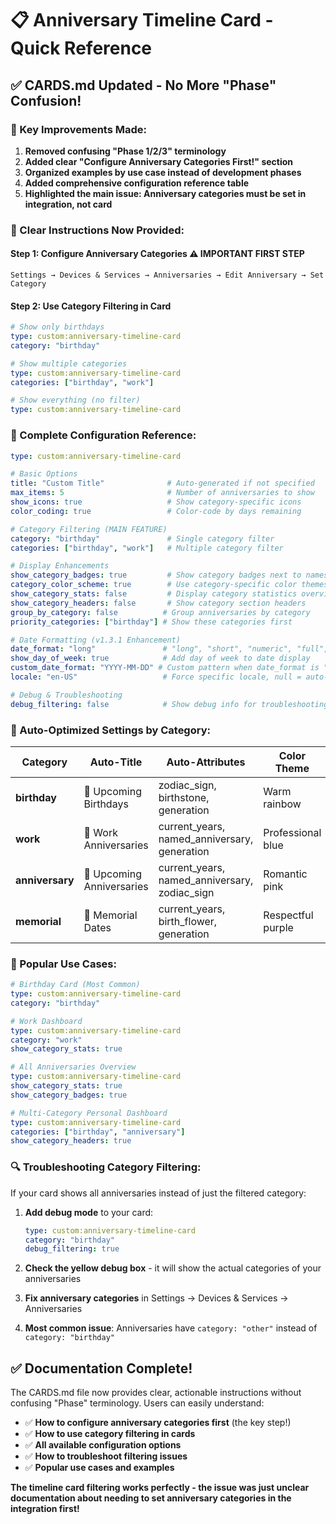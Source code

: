 # 📋 Anniversary Timeline Card - Quick Reference

## ✅ **CARDS.md Updated - No More "Phase" Confusion!**

### **🎯 Key Improvements Made:**

1. **Removed confusing "Phase 1/2/3" terminology**
2. **Added clear "Configure Anniversary Categories First!" section**
3. **Organized examples by use case instead of development phases**
4. **Added comprehensive configuration reference table**
5. **Highlighted the main issue: Anniversary categories must be set in integration, not card**

### **📝 Clear Instructions Now Provided:**

#### **Step 1: Configure Anniversary Categories** ⚠️ **IMPORTANT FIRST STEP**
```
Settings → Devices & Services → Anniversaries → Edit Anniversary → Set Category
```

#### **Step 2: Use Category Filtering in Card**
```yaml
# Show only birthdays
type: custom:anniversary-timeline-card
category: "birthday"

# Show multiple categories  
type: custom:anniversary-timeline-card
categories: ["birthday", "work"]

# Show everything (no filter)
type: custom:anniversary-timeline-card
```

### **🔧 Complete Configuration Reference:**

```yaml
type: custom:anniversary-timeline-card

# Basic Options
title: "Custom Title"              # Auto-generated if not specified
max_items: 5                       # Number of anniversaries to show
show_icons: true                   # Show category-specific icons
color_coding: true                 # Color-code by days remaining

# Category Filtering (MAIN FEATURE)
category: "birthday"               # Single category filter
categories: ["birthday", "work"]   # Multiple category filter

# Display Enhancements
show_category_badges: true         # Show category badges next to names
category_color_scheme: true        # Use category-specific color themes
show_category_stats: false         # Display category statistics overview
show_category_headers: false       # Show category section headers
group_by_category: false          # Group anniversaries by category
priority_categories: ["birthday"] # Show these categories first

# Date Formatting (v1.3.1 Enhancement)
date_format: "long"               # "long", "short", "numeric", "full", "custom"
show_day_of_week: true            # Add day of week to date display
custom_date_format: "YYYY-MM-DD" # Custom pattern when date_format is "custom"
locale: "en-US"                   # Force specific locale, null = auto-detect

# Debug & Troubleshooting
debug_filtering: false            # Show debug info for troubleshooting
```

### **🎨 Auto-Optimized Settings by Category:**

| Category | Auto-Title | Auto-Attributes | Color Theme |
|----------|------------|----------------|-------------|
| **birthday** | 🎂 Upcoming Birthdays | zodiac_sign, birthstone, generation | Warm rainbow |
| **work** | 💼 Work Anniversaries | current_years, named_anniversary, generation | Professional blue |
| **anniversary** | 💍 Upcoming Anniversaries | current_years, named_anniversary, zodiac_sign | Romantic pink |
| **memorial** | 🌸 Memorial Dates | current_years, birth_flower, generation | Respectful purple |

### **🚀 Popular Use Cases:**

```yaml
# Birthday Card (Most Common)
type: custom:anniversary-timeline-card
category: "birthday"

# Work Dashboard
type: custom:anniversary-timeline-card
category: "work"
show_category_stats: true

# All Anniversaries Overview
type: custom:anniversary-timeline-card
show_category_stats: true
show_category_badges: true

# Multi-Category Personal Dashboard
type: custom:anniversary-timeline-card
categories: ["birthday", "anniversary"]
show_category_headers: true
```

### **🔍 Troubleshooting Category Filtering:**

If your card shows all anniversaries instead of just the filtered category:

1. **Add debug mode** to your card:
   ```yaml
   type: custom:anniversary-timeline-card
   category: "birthday"
   debug_filtering: true
   ```

2. **Check the yellow debug box** - it will show the actual categories of your anniversaries

3. **Fix anniversary categories** in Settings → Devices & Services → Anniversaries

4. **Most common issue**: Anniversaries have `category: "other"` instead of `category: "birthday"`

## ✅ **Documentation Complete!**

The CARDS.md file now provides clear, actionable instructions without confusing "Phase" terminology. Users can easily understand:

- ✅ **How to configure anniversary categories first** (the key step!)
- ✅ **How to use category filtering in cards**
- ✅ **All available configuration options**
- ✅ **How to troubleshoot filtering issues**
- ✅ **Popular use cases and examples**

**The timeline card filtering works perfectly - the issue was just unclear documentation about needing to set anniversary categories in the integration first!**
